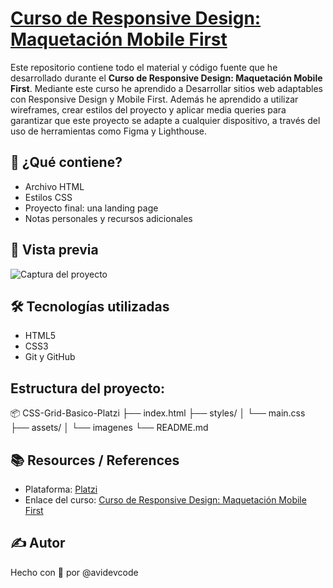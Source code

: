 # [Curso de Responsive Design: Maquetación Mobile First](https://platzi.com/cursos/mobile-first/)
Este repositorio contiene todo el material y código fuente que he desarrollado durante el **Curso de Responsive Design: Maquetación Mobile First**. 
Mediante este curso he aprendido a Desarrollar sitios web adaptables con Responsive Design y Mobile First. 
Además he aprendido a utilizar wireframes, crear estilos del proyecto y aplicar media queries para garantizar que este proyecto se adapte a cualquier dispositivo, a través del uso de herramientas como Figma y Lighthouse.

## 🚀 ¿Qué contiene?
- Archivo HTML
- Estilos CSS
- Proyecto final: una landing page
- Notas personales y recursos adicionales

## 📸 Vista previa
![Captura del proyecto](./)

## 🛠️ Tecnologías utilizadas
- HTML5
- CSS3
- Git y GitHub

## Estructura del proyecto:
📦 CSS-Grid-Basico-Platzi
├── index.html
├── styles/
│   └── main.css
├── assets/
│   └── imagenes
└── README.md

## 📚 Resources / References
- Plataforma: [Platzi](https://platzi.com)
- Enlace del curso: [Curso de Responsive Design: Maquetación Mobile First](https://platzi.com/cursos/mobile-first/)

## ✍️ Autor
Hecho con 💚 por @avidevcode
